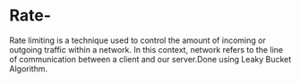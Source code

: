 # Rate-
Rate limiting is a technique used to control the amount of incoming or outgoing traffic within a network. In this context, network refers to the line of communication between a client and our server.Done using Leaky Bucket Algorithm.
